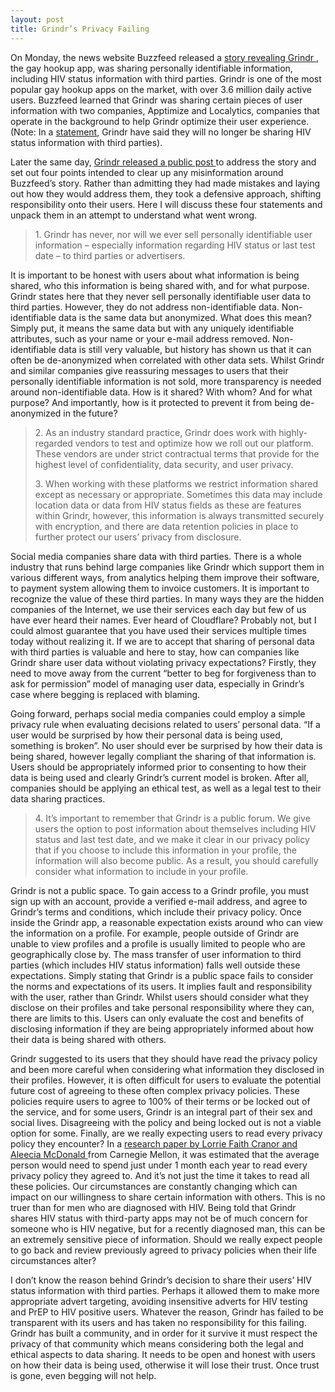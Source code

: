 ```yaml
---
layout: post
title: Grindr’s Privacy Failing
---
```


On Monday, the news website Buzzfeed released a <a href="https://www.buzzfeed.com/azeenghorayshi/grindr-hiv-status-privacy?utm_term=.tf3QKE28#.qx94xOp9"> story revealing Grindr </a>, the gay hookup app, was sharing personally identifiable information, including HIV status information with third parties.  Grindr is one of the most popular gay hookup apps on the market, with over 3.6 million daily active users. Buzzfeed learned that Grindr was sharing certain pieces of user information with two companies, Apptimize and Localytics, companies that operate in the background to help Grindr optimize their user experience. (Note: In a <a href="https://www.buzzfeed.com/azeenghorayshi/grindr-stopped-sharing-hiv-status?utm_term=.tiVpeoAO#.lfrVrD7q">statement</a>, Grindr have said they will no longer be sharing HIV status information with third parties).

Later the same day, <a href="https://grindr.tumblr.com/post/172528912083/heres-what-you-should-know-regarding-our-hiv">Grindr released a public post </a> to address the story and set out four points intended to clear up any misinformation around Buzzfeed’s story. Rather than admitting they had made mistakes and laying out how they would address them, they took a defensive approach, shifting responsibility onto their users. Here I will discuss these four statements and unpack them in an attempt to understand what went wrong.

<blockquote class="pullquote">
    <p>1. Grindr has never, nor will we ever sell personally identifiable user information – especially information regarding HIV status or last test date – to third parties or advertisers. </p>
</blockquote>

It is important to be honest with users about what information is being shared, who this information is being shared with, and for what purpose. Grindr states here that they never sell personally identifiable user data to third parties. However, they do not address non-identifiable data. Non-identifiable data is the same data but anonymized. What does this mean? Simply put, it means the same data but with any uniquely identifiable attributes, such as your name or your e-mail address removed. Non-identifiable data is still very valuable, but history has shown us that it can often be de-anonymized when correlated with other data sets. Whilst Grindr and similar companies give reassuring messages to users that their personally identifiable information is not sold, more transparency is needed around non-identifiable data. How is it shared? With whom? And for what purpose? And importantly, how is it protected to prevent it from being de-anonymized in the future?

<blockquote class="pullquote">
    <p>2. As an industry standard practice, Grindr does work with highly-regarded vendors to test and optimize how we roll out our platform. These vendors are under strict contractual terms that provide for the highest level of confidentiality, data security, and user privacy.</p>
	<p>3. When working with these platforms we restrict information shared except as necessary or appropriate. Sometimes this data may include location data or data from HIV status fields as these are features within Grindr, however, this information is always transmitted securely with encryption, and there are data retention policies in place to further protect our users’ privacy from disclosure.</p>
</blockquote>

Social media companies share data with third parties. There is a whole industry that runs behind large companies like Grindr which support them in various different ways, from analytics helping them improve their software, to payment system allowing them to invoice customers.  It is important to recognize the value of these third parties. In many ways they are the hidden companies of the Internet, we use their services each day but few of us have ever heard their names. Ever heard of Cloudflare? Probably not, but I could almost guarantee that you have used their services multiple times today without realizing it.  If we are to accept that sharing of personal data with third parties is valuable and here to stay, how can companies like Grindr share user data without violating privacy expectations? Firstly, they need to move away from the current “better to beg for forgiveness than to ask for permission” model of managing user data, especially in Grindr’s case where begging is replaced with blaming.

Going forward, perhaps social media companies could employ a simple privacy rule when evaluating decisions related to users’ personal data.  “If a user would be surprised by how their personal data is being used, something is broken”. No user should ever be surprised by how their data is being shared, however legally compliant the sharing of that information is. Users should be appropriately informed prior to consenting to how their data is being used and clearly Grindr’s current model is broken. After all, companies should be applying an ethical test, as well as a legal test to their data sharing practices.

<blockquote class="pullquote">
    <p>4. It’s important to remember that Grindr is a public forum. We give users the option to post information about themselves including HIV status and last test date, and we make it clear in our privacy policy that if you choose to include this information in your profile, the information will also become public. As a result, you should carefully consider what information to include in your profile.</p>
</blockquote>

Grindr is not a public space. To gain access to a Grindr profile, you must sign up with an account, provide a verified e-mail address, and agree to Grindr’s terms and conditions, which include their privacy policy. Once inside the Grindr app, a reasonable expectation exists around who can view the information on a profile. For example, people outside of Grindr are unable to view profiles and a profile is usually limited to people who are geographically close by. The mass transfer of user information to third parties (which includes HIV status information) falls well outside these expectations.  Simply stating that Grindr is a public space fails to consider the norms and expectations of its users. It implies fault and responsibility with the user, rather than Grindr. Whilst users should consider what they disclose on their profiles and take personal responsibility where they can, there are limits to this. Users can only evaluate the cost and benefits of disclosing information if they are being appropriately informed about how their data is being shared with others.

Grindr suggested to its users that they should have read the privacy policy and been more careful when considering what information they disclosed in their profiles. However, it is often difficult for users to evaluate the potential future cost of agreeing to these often complex privacy policies. These policies require users to agree to 100% of their terms or be locked out of the service, and for some users, Grindr is an integral part of their sex and social lives. Disagreeing with the policy and being locked out is not a viable option for some. Finally, are we really expecting users to read every privacy policy they encounter? In a <a href="http://heinonline.org/HOL/P?h=hein.journals/isjlpsoc4&i=563">research paper by Lorrie Faith Cranor and Aleecia McDonald </a> from Carnegie Mellon, it was estimated that the average person would need to spend just under 1 month each year to read every privacy policy they agreed to. And it’s not just the time it takes to read all these policies. Our circumstances are constantly changing which can impact on our willingness to share certain information with others.  This is no truer than for men who are diagnosed with HIV. Being told that Grindr shares HIV status with third-party apps may not be of much concern for someone who is HIV negative, but for a recently diagnosed man, this can be an extremely sensitive piece of information. Should we really expect people to go back and review previously agreed to privacy policies when their life circumstances alter?

I don’t know the reason behind Grindr’s decision to share their users’ HIV status information with third parties. Perhaps it allowed them to make more appropriate advert targeting, avoiding insensitive adverts for HIV testing and PrEP to HIV positive users.  Whatever the reason, Grindr has failed to be transparent with its users and has taken no responsibility for this failing. Grindr has built a community, and in order for it survive it must respect the privacy of that community which means considering both the legal and ethical aspects to data sharing. It needs to be open and honest with users on how their data is being used, otherwise it will lose their trust. Once trust is gone, even begging will not help.